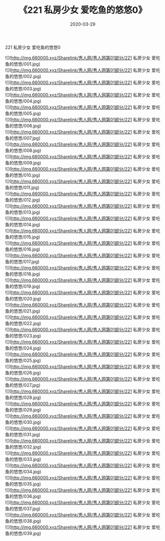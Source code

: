 ﻿---
layout: post
title:  《221 私房少女 爱吃鱼的悠悠0》
date:   2020-03-29
img: http://img.660000.xyz/Sharelink/秀人网/秀人网第01部分/221 私房少女 爱吃鱼的悠悠0/000.jpg
categories: [美女, 清纯, 唯美]
---

221 私房少女 爱吃鱼的悠悠0

  ![](http://img.660000.xyz/Sharelink/秀人网/秀人网第01部分/221 私房少女 爱吃鱼的悠悠/001.jpg) <br> ![](http://img.660000.xyz/Sharelink/秀人网/秀人网第01部分/221 私房少女 爱吃鱼的悠悠/002.jpg) <br> ![](http://img.660000.xyz/Sharelink/秀人网/秀人网第01部分/221 私房少女 爱吃鱼的悠悠/003.jpg) <br> ![](http://img.660000.xyz/Sharelink/秀人网/秀人网第01部分/221 私房少女 爱吃鱼的悠悠/004.jpg) <br> ![](http://img.660000.xyz/Sharelink/秀人网/秀人网第01部分/221 私房少女 爱吃鱼的悠悠/005.jpg) <br> ![](http://img.660000.xyz/Sharelink/秀人网/秀人网第01部分/221 私房少女 爱吃鱼的悠悠/006.jpg) <br> ![](http://img.660000.xyz/Sharelink/秀人网/秀人网第01部分/221 私房少女 爱吃鱼的悠悠/007.jpg) <br> ![](http://img.660000.xyz/Sharelink/秀人网/秀人网第01部分/221 私房少女 爱吃鱼的悠悠/008.jpg) <br> ![](http://img.660000.xyz/Sharelink/秀人网/秀人网第01部分/221 私房少女 爱吃鱼的悠悠/009.jpg) <br> ![](http://img.660000.xyz/Sharelink/秀人网/秀人网第01部分/221 私房少女 爱吃鱼的悠悠/010.jpg) <br> ![](http://img.660000.xyz/Sharelink/秀人网/秀人网第01部分/221 私房少女 爱吃鱼的悠悠/011.jpg) <br> ![](http://img.660000.xyz/Sharelink/秀人网/秀人网第01部分/221 私房少女 爱吃鱼的悠悠/012.jpg) <br> ![](http://img.660000.xyz/Sharelink/秀人网/秀人网第01部分/221 私房少女 爱吃鱼的悠悠/013.jpg) <br> ![](http://img.660000.xyz/Sharelink/秀人网/秀人网第01部分/221 私房少女 爱吃鱼的悠悠/014.jpg) <br> ![](http://img.660000.xyz/Sharelink/秀人网/秀人网第01部分/221 私房少女 爱吃鱼的悠悠/015.jpg) <br> ![](http://img.660000.xyz/Sharelink/秀人网/秀人网第01部分/221 私房少女 爱吃鱼的悠悠/016.jpg) <br> ![](http://img.660000.xyz/Sharelink/秀人网/秀人网第01部分/221 私房少女 爱吃鱼的悠悠/017.jpg) <br> ![](http://img.660000.xyz/Sharelink/秀人网/秀人网第01部分/221 私房少女 爱吃鱼的悠悠/018.jpg) <br> ![](http://img.660000.xyz/Sharelink/秀人网/秀人网第01部分/221 私房少女 爱吃鱼的悠悠/019.jpg) <br> ![](http://img.660000.xyz/Sharelink/秀人网/秀人网第01部分/221 私房少女 爱吃鱼的悠悠/020.jpg) <br> ![](http://img.660000.xyz/Sharelink/秀人网/秀人网第01部分/221 私房少女 爱吃鱼的悠悠/021.jpg) <br> ![](http://img.660000.xyz/Sharelink/秀人网/秀人网第01部分/221 私房少女 爱吃鱼的悠悠/022.jpg) <br> ![](http://img.660000.xyz/Sharelink/秀人网/秀人网第01部分/221 私房少女 爱吃鱼的悠悠/023.jpg) <br> ![](http://img.660000.xyz/Sharelink/秀人网/秀人网第01部分/221 私房少女 爱吃鱼的悠悠/024.jpg) <br> ![](http://img.660000.xyz/Sharelink/秀人网/秀人网第01部分/221 私房少女 爱吃鱼的悠悠/025.jpg) <br> ![](http://img.660000.xyz/Sharelink/秀人网/秀人网第01部分/221 私房少女 爱吃鱼的悠悠/026.jpg) <br> ![](http://img.660000.xyz/Sharelink/秀人网/秀人网第01部分/221 私房少女 爱吃鱼的悠悠/027.jpg) <br> ![](http://img.660000.xyz/Sharelink/秀人网/秀人网第01部分/221 私房少女 爱吃鱼的悠悠/028.jpg) <br> ![](http://img.660000.xyz/Sharelink/秀人网/秀人网第01部分/221 私房少女 爱吃鱼的悠悠/029.jpg) <br> ![](http://img.660000.xyz/Sharelink/秀人网/秀人网第01部分/221 私房少女 爱吃鱼的悠悠/030.jpg) <br> ![](http://img.660000.xyz/Sharelink/秀人网/秀人网第01部分/221 私房少女 爱吃鱼的悠悠/031.jpg) <br> ![](http://img.660000.xyz/Sharelink/秀人网/秀人网第01部分/221 私房少女 爱吃鱼的悠悠/032.jpg) <br> ![](http://img.660000.xyz/Sharelink/秀人网/秀人网第01部分/221 私房少女 爱吃鱼的悠悠/033.jpg) <br> ![](http://img.660000.xyz/Sharelink/秀人网/秀人网第01部分/221 私房少女 爱吃鱼的悠悠/034.jpg) <br> ![](http://img.660000.xyz/Sharelink/秀人网/秀人网第01部分/221 私房少女 爱吃鱼的悠悠/035.jpg) <br> ![](http://img.660000.xyz/Sharelink/秀人网/秀人网第01部分/221 私房少女 爱吃鱼的悠悠/036.jpg) <br> ![](http://img.660000.xyz/Sharelink/秀人网/秀人网第01部分/221 私房少女 爱吃鱼的悠悠/037.jpg) <br> ![](http://img.660000.xyz/Sharelink/秀人网/秀人网第01部分/221 私房少女 爱吃鱼的悠悠/038.jpg) <br> ![](http://img.660000.xyz/Sharelink/秀人网/秀人网第01部分/221 私房少女 爱吃鱼的悠悠/039.jpg) <br>